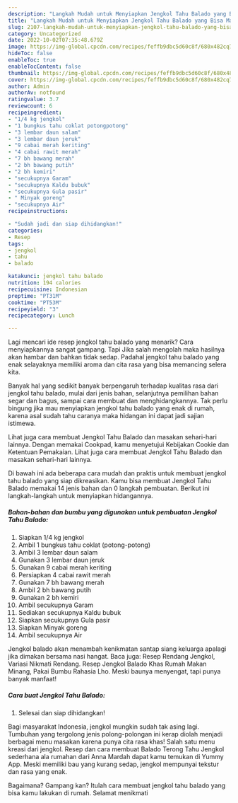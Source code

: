 ```yaml
---
description: "Langkah Mudah untuk Menyiapkan Jengkol Tahu Balado yang Bisa Manjain Lidah, Buat Buka Puasa Enak Banget"
title: "Langkah Mudah untuk Menyiapkan Jengkol Tahu Balado yang Bisa Manjain Lidah, Buat Buka Puasa Enak Banget"
slug: 2107-langkah-mudah-untuk-menyiapkan-jengkol-tahu-balado-yang-bisa-manjain-lidah-buat-buka-puasa-enak-banget
category: Uncategorized
date: 2022-10-02T07:35:48.679Z
image: https://img-global.cpcdn.com/recipes/feffb9dbc5d60c8f/680x482cq70/jengkol-tahu-balado-foto-resep-utama.jpg
hideToc: false
enableToc: true
enableTocContent: false
thumbnail: https://img-global.cpcdn.com/recipes/feffb9dbc5d60c8f/680x482cq70/jengkol-tahu-balado-foto-resep-utama.jpg
cover: https://img-global.cpcdn.com/recipes/feffb9dbc5d60c8f/680x482cq70/jengkol-tahu-balado-foto-resep-utama.jpg
author: Admin
authorAv: notfound
ratingvalue: 3.7
reviewcount: 6
recipeingredient:
- "1/4 kg jengkol"
- "1 bungkus tahu coklat potongpotong"
- "3 lembar daun salam"
- "3 lembar daun jeruk"
- "9 cabai merah keriting"
- "4 cabai rawit merah"
- "7 bh bawang merah"
- "2 bh bawang putih"
- "2 bh kemiri"
- "secukupnya Garam"
- "secukupnya Kaldu bubuk"
- "secukupnya Gula pasir"
- " Minyak goreng"
- "secukupnya Air"
recipeinstructions:

- "Sudah jadi dan siap dihidangkan!"
categories:
- Resep
tags:
- jengkol
- tahu
- balado

katakunci: jengkol tahu balado 
nutrition: 194 calories
recipecuisine: Indonesian
preptime: "PT31M"
cooktime: "PT53M"
recipeyield: "3"
recipecategory: Lunch

---
```



Lagi mencari ide resep jengkol tahu balado yang menarik? Cara menyiapkannya sangat gampang. Tapi Jika salah mengolah maka hasilnya akan hambar dan bahkan tidak sedap. Padahal jengkol tahu balado yang enak selayaknya memiliki aroma dan cita rasa yang bisa memancing selera kita.


Banyak hal yang sedikit banyak berpengaruh terhadap kualitas rasa dari jengkol tahu balado, mulai dari jenis bahan, selanjutnya pemilihan bahan segar dan bagus, sampai cara membuat dan menghidangkannya. Tak perlu bingung jika mau menyiapkan jengkol tahu balado yang enak di rumah, karena asal sudah tahu caranya maka hidangan ini dapat jadi sajian istimewa.

Lihat juga cara membuat Jengkol Tahu Balado dan masakan sehari-hari lainnya. Dengan memakai Cookpad, kamu menyetujui Kebijakan Cookie dan Ketentuan Pemakaian. Lihat juga cara membuat Jengkol Tahu Balado dan masakan sehari-hari lainnya.


Di bawah ini ada beberapa cara mudah dan praktis untuk membuat jengkol tahu balado yang siap dikreasikan. Kamu bisa membuat Jengkol Tahu Balado memakai 14 jenis bahan dan 0 langkah pembuatan. Berikut ini langkah-langkah untuk menyiapkan hidangannya.

<!--inarticleads1-->

##### Bahan-bahan dan bumbu yang digunakan untuk pembuatan Jengkol Tahu Balado:

1. Siapkan 1/4 kg jengkol
1. Ambil 1 bungkus tahu coklat (potong-potong)
1. Ambil 3 lembar daun salam
1. Gunakan 3 lembar daun jeruk
1. Gunakan 9 cabai merah keriting
1. Persiapkan 4 cabai rawit merah
1. Gunakan 7 bh bawang merah
1. Ambil 2 bh bawang putih
1. Gunakan 2 bh kemiri
1. Ambil secukupnya Garam
1. Sediakan secukupnya Kaldu bubuk
1. Siapkan secukupnya Gula pasir
1. Siapkan  Minyak goreng
1. Ambil secukupnya Air


Jengkol balado akan menambah kenikmatan santap siang keluarga apalagi jika dimakan bersama nasi hangat. Baca juga: Resep Rendang Jengkol, Variasi Nikmati Rendang. Resep Jengkol Balado Khas Rumah Makan Minang, Pakai Bumbu Rahasia Lho. Meski baunya menyengat, tapi punya banyak manfaat! 

<!--inarticleads2-->

##### Cara buat Jengkol Tahu Balado:


1. Selesai dan siap dihidangkan!

Bagi masyarakat Indonesia, jengkol mungkin sudah tak asing lagi. Tumbuhan yang tergolong jenis polong-polongan ini kerap diolah menjadi berbagai menu masakan karena punya cita rasa khas! Salah satu menu kreasi dari jengkol. Resep dan cara membuat Balado Terong Tahu Jengkol sederhana ala rumahan dari Anna Mardah dapat kamu temukan di Yummy App. Meski memiliki bau yang kurang sedap, jengkol mempunyai tekstur dan rasa yang enak. 

Bagaimana? Gampang kan? Itulah cara membuat jengkol tahu balado yang bisa kamu lakukan di rumah. Selamat menikmati
